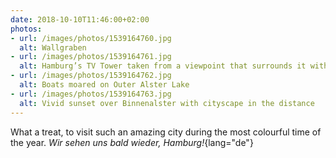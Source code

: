 ```yaml
---
date: 2018-10-10T11:46:00+02:00
photos:
- url: /images/photos/1539164760.jpg
  alt: Wallgraben
- url: /images/photos/1539164761.jpg
  alt: Hamburg’s TV Tower taken from a viewpoint that surrounds it with red leaves
- url: /images/photos/1539164762.jpg
  alt: Boats moared on Outer Alster Lake
- url: /images/photos/1539164763.jpg
  alt: Vivid sunset over Binnenalster with cityscape in the distance
---
```

What a treat, to visit such an amazing city during the most colourful time of the year. *Wir sehen uns bald wieder, Hamburg!*{lang="de"}

